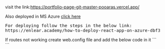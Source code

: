 visit the link:https://portfolio-page-git-master-pooaras.vercel.app/
<p>Also deployed in MS Azure <a href="https://pooaraz.azurewebsites.net/"> click here</a></p>
<pre>
For deploying follow the steps in the below link:
https://enlear.academy/how-to-deploy-react-app-on-azure-dbf36111cd54
</pre>
If routes not working create web.config file and add the below code in it
```
<?xml version="1.0"?>
<configuration>
  <system.webServer>
    <rewrite>
      <rules>
        <rule name="React Routes" stopProcessing="true">
          <match url=".*" />
          <conditions logicalGrouping="MatchAll">
            <add input="{REQUEST_FILENAME}" matchType="IsFile" negate="true" />
            <add input="{REQUEST_FILENAME}" matchType="IsDirectory" negate="true" />
            <add input="{REQUEST_URI}" pattern="^/(api)" negate="true" />
          </conditions>
          <action type="Rewrite" url="/" />
        </rule>
      </rules>
    </rewrite>
  </system.webServer>
</configuration> 
```
